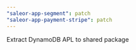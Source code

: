 ```yaml
---
"saleor-app-segment": patch
"saleor-app-payment-stripe": patch
---
```


Extract DynamoDB APL to shared package
